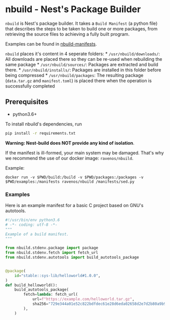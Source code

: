 # nbuild - Nest's Package Builder

`nbuild` is Nest's package builder. It takes a `Build Manifest` (a python file) that describes the steps to be taken to build one or more packages, from retrieving the source files to achieving a fully built program.

Examples can be found in [nbuild-manifests](https://github.com/raven-os/nbuild-manifests).

`nbuild` places it's content in 4 seperate folders:
    * `/usr/nbuild/downloads/`: All downloads are placed there so they can be re-used when rebuilding the same package
    * `/usr/nbuild/sources/`: Packages are extracted and build there.
    * `/usr/nbuild/installs/`: Packages are installed in this folder before being compressed
    * `/usr/nbuild/packages`: The resulting package (`data.tar.gz` and `manifest.toml`) is placed there when the operation is successfully completed

## Prerequisites

* python3.6+

To install nbuild's dependencies, run

```bash
pip install -r requirements.txt
```

**Warning: Nest-build does NOT provide any kind of isolation**.

If the manifest is ill-formed, your main system may be damaged. That's why we recommend the use of our docker image: `ravenos/nbuild`.

Example:

```
docker run -v $PWD/build:/build -v $PWD/packages:/packages -v $PWD/examples:/manifests ravenos/nbuild /manifests/sed.py
```

### Examples

Here is an example manifest for a basic C project based on GNU's autotools.

```python
#!/usr/bin/env python3.6
# -*- coding: utf-8 -*-
"""
Example of a build manifest.
"""

from nbuild.stdenv.package import package
from nbuild.stdenv.fetch import fetch_url
from nbuild.stdenv.autotools import build_autotools_package


@package(
    id="stable::sys-lib/helloworld#1.0.0",
)
def build_helloworld():
    build_autotools_package(
        fetch=lambda: fetch_url(
            url=f"https://example.com/helloworld.tar.gz",
            sha256="729e344a01e52c822bdfdec61e28d6eda02658d2e7d2b80a9b9029f41e212dde",
        ),
    )
```
